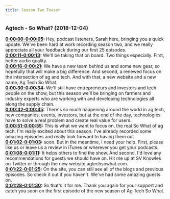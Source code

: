 ```yaml
---
title: Season Two Teaser
---
```

### Agtech - So What?  (2018-12-04)  

**[0:00:00-0:00:05](https://player.whooshkaa.com/episode?id=357335#t=0:00:00):**  Hey, podcast listeners, Sarah here, bringing you a quick update.  We've been hard at work recording season two, and we really appreciate all your feedback  during our first 25 episodes.  
**[0:00:11-0:00:13](https://player.whooshkaa.com/episode?id=357335#t=0:00:11):**  We'll be taking that on board.  Two things especially.  First, better audio quality.  
**[0:00:16-0:00:21](https://player.whooshkaa.com/episode?id=357335#t=0:00:16):**  We have a new team behind us and some new gear, so hopefully that will make a big difference.  And second, a renewed focus on the intersection of ag and tech.  And with that, a new website and a new name, Ag Tech So What.  
**[0:00:30-0:00:34](https://player.whooshkaa.com/episode?id=357335#t=0:00:30):**  We'll still have entrepreneurs and investors and tech people on the show, but this season  we'll be bringing on farmers and industry experts who are working with and developing  technologies all along the supply chain.  
**[0:00:42-0:00:45](https://player.whooshkaa.com/episode?id=357335#t=0:00:42):**  There's so much happening around the world in ag tech, new companies, events, investors,  but at the end of the day, technologies have to solve a real problem and create real value  for users.  
**[0:00:51-0:00:55](https://player.whooshkaa.com/episode?id=357335#t=0:00:51):**  This is what we want to focus on, the real So What of ag tech.  I'm really excited about this season.  I've already recorded some amazing episodes and really look forward to having them out  
**[0:01:02-0:01:03](https://player.whooshkaa.com/episode?id=357335#t=0:01:02):**  soon.  But in the meantime, I need your help.  First, please like us or leave us a review in iTunes or wherever you get your podcasts.  
**[0:01:08-0:01:11](https://player.whooshkaa.com/episode?id=357335#t=0:01:08):**  It helps others to find the show.  And second, I'd love any recommendations for guests we should have on.  Hit me up at SV Knowles on Twitter or through the new website agtechsowhat.com.  
**[0:01:22-0:01:25](https://player.whooshkaa.com/episode?id=357335#t=0:01:22):**  On the site, you can still see all of the blogs and previous episodes.  So check it out if you haven't.  We've had some amazing guests on.  
**[0:01:28-0:01:30](https://player.whooshkaa.com/episode?id=357335#t=0:01:28):**  So that's it for me.  Thank you again for your support and catch you soon on the first episode of the new season  of Ag Tech So What.  